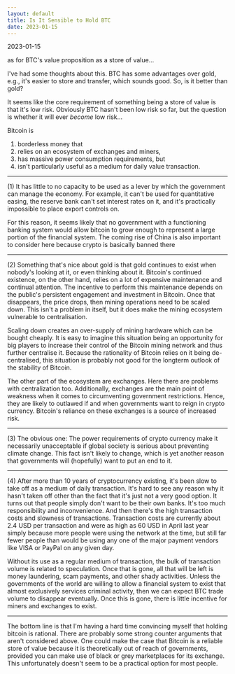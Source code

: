 ```yaml
---
layout: default
title: Is It Sensible to Hold BTC
date: 2023-01-15
---
```


2023-01-15

as for BTC's value proposition as a store of value...

I've had some thoughts about this. BTC has some advantages over gold, e.g., it's easier to store and transfer, which sounds good. So, is it better than gold? 

It seems like the core requirement of something being a store of value is that it's low risk. Obviously BTC hasn't been low risk so far, but the question is whether it will ever _become_ low risk...

Bitcoin is 
1) borderless money that 
2) relies on an ecosystem of exchanges and miners, 
3) has massive power consumption requirements, but 
4) isn't particularly useful as a medium for daily value transaction.

---

(1) It has little to no capacity to be used as a lever by which the government can manage the economy. For example, it can't be used for quantitative easing, the reserve bank can't set interest rates on it, and it's practically impossible to place export controls on.

For this reason, it seems likely that no government with a functioning banking system would allow bitcoin to grow enough to represent a large portion of the financial system. The coming rise of China is also important to consider here because crypto is basically banned there

---

(2) Something that's nice about gold is that gold continues to exist when nobody's looking at it, or even thinking about it. Bitcoin's continued existence, on the other hand, relies on a lot of expensive maintenance and continual attention. The incentive to perform this maintenance depends on the public's persistent engagement and investment in Bitcoin. Once that disappears, the price drops, then mining operations need to be scaled down. This isn't a problem in itself, but it does make the mining ecosystem vulnerable to centralisation.

Scaling down creates an over-supply of mining hardware which can be bought cheaply. It is easy to imagine this situation being an opportunity for big players to increase their control of the Bitcoin mining network and thus further centralise it. Because the rationality of Bitcoin relies on it being de-centralised, this situation is probably not good for the longterm outlook of the stability of Bitcoin.

The other part of the ecosystem are exchanges. Here there are problems with centralization too. Additionally, exchanges are the main point of weakness when it comes to circumventing government restrictions. Hence, they are likely to outlawed if and when governments want to reign in crypto currency. Bitcoin's reliance on these exchanges is a source of increased risk. 

---

(3) The obvious one: The power requirements of crypto currency make it necessarily unacceptable if global society is serious about preventing climate change. This fact isn't likely to change, which is yet another reason that governments will (hopefully) want to put an end to it.

---

(4) After more than 10 years of cryptocurrency existing, it's been slow to take off as a medium of daily transaction. It's hard to see any reason why it hasn't taken off other than the fact that it's just not a very good option. It turns out that people simply don't want to be their own banks. It's too much responsibility and inconvenience. And then there's the high transaction costs and slowness of transactions. Transaction costs are currently about 2.4 USD per transaction and were as high as 60 USD in April last year simply because more people were using the network at the time, but still far fewer people than would be using any one of the major payment vendors like VISA or PayPal on any given day.

Without its use as a regular medium of transaction, the bulk of transaction volume is related to speculation. Once that is gone, all that will be left is money laundering, scam payments, and other shady activities. Unless the governments of the world are willing to allow a financial system to exist that almost exclusively services criminal activity, then we can expect BTC trade volume to disappear eventually. Once this is gone, there is little incentive for miners and exchanges to exist.

---

The bottom line is that I'm having a hard time convincing myself that holding bitcoin is rational. There are probably some strong counter arguments that aren't considered above. One could make the case that Bitcoin is a reliable store of value because it is theoretically out of reach of governments, provided you can make use of black or grey marketplaces for its exchange. This unfortunately doesn't seem to be a practical option for most people.
